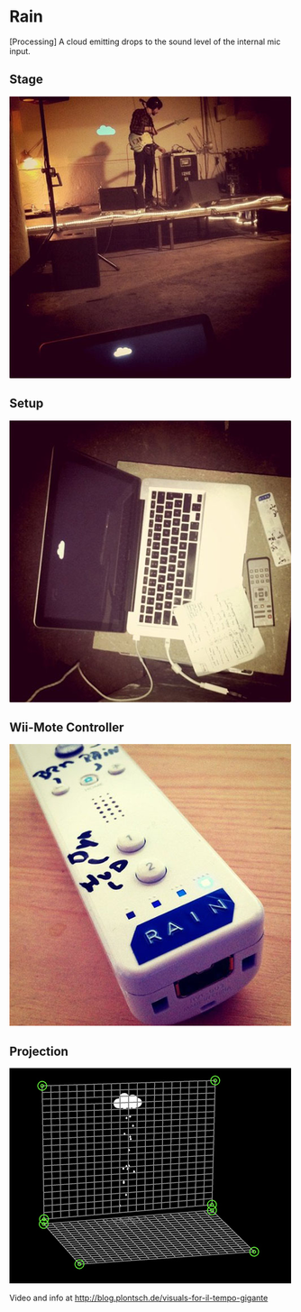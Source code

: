 Rain
====

[Processing] A cloud emitting drops to the sound level of the internal mic input.

## Stage

![Stage](/03-stage.jpg)

## Setup

![Setup](/02-setup.jpg)

## Wii-Mote Controller

![Controller](/01-controller.jpg)

## Projection

![Projection](/04-projection.jpg)

Video and info at http://blog.plontsch.de/visuals-for-il-tempo-gigante
